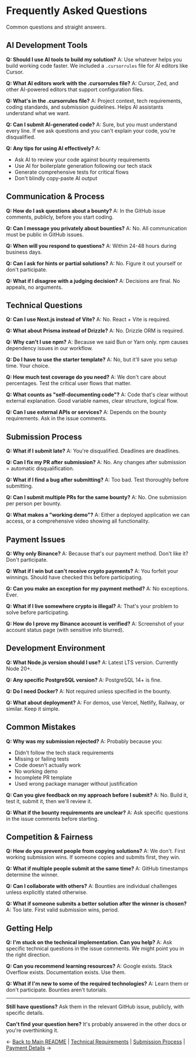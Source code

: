 # Frequently Asked Questions

Common questions and straight answers.

## AI Development Tools

**Q: Should I use AI tools to build my solution?**
A: Use whatever helps you build working code faster. We included a `.cursorrules` file for AI editors like Cursor.

**Q: What AI editors work with the .cursorrules file?**
A: Cursor, Zed, and other AI-powered editors that support configuration files.

**Q: What's in the .cursorrules file?**
A: Project context, tech requirements, coding standards, and submission guidelines. Helps AI assistants understand what we want.

**Q: Can I submit AI-generated code?**
A: Sure, but you must understand every line. If we ask questions and you can't explain your code, you're disqualified.

**Q: Any tips for using AI effectively?**
A: 
- Ask AI to review your code against bounty requirements
- Use AI for boilerplate generation following our tech stack
- Generate comprehensive tests for critical flows
- Don't blindly copy-paste AI output

## Communication & Process

**Q: How do I ask questions about a bounty?**
A: In the GitHub issue comments, publicly, before you start coding.

**Q: Can I message you privately about bounties?**
A: No. All communication must be public in GitHub issues.

**Q: When will you respond to questions?**
A: Within 24-48 hours during business days.

**Q: Can I ask for hints or partial solutions?**
A: No. Figure it out yourself or don't participate.

**Q: What if I disagree with a judging decision?**
A: Decisions are final. No appeals, no arguments.

## Technical Questions

**Q: Can I use Next.js instead of Vite?**
A: No. React + Vite is required.

**Q: What about Prisma instead of Drizzle?**
A: No. Drizzle ORM is required.

**Q: Why can't I use npm?**
A: Because we said Bun or Yarn only. npm causes dependency issues in our workflow.

**Q: Do I have to use the starter template?**
A: No, but it'll save you setup time. Your choice.

**Q: How much test coverage do you need?**
A: We don't care about percentages. Test the critical user flows that matter.

**Q: What counts as "self-documenting code"?**
A: Code that's clear without external explanation. Good variable names, clear structure, logical flow.

**Q: Can I use external APIs or services?**
A: Depends on the bounty requirements. Ask in the issue comments.

## Submission Process

**Q: What if I submit late?**
A: You're disqualified. Deadlines are deadlines.

**Q: Can I fix my PR after submission?**
A: No. Any changes after submission = automatic disqualification.

**Q: What if I find a bug after submitting?**
A: Too bad. Test thoroughly before submitting.

**Q: Can I submit multiple PRs for the same bounty?**
A: No. One submission per person per bounty.

**Q: What makes a "working demo"?**
A: Either a deployed application we can access, or a comprehensive video showing all functionality.

## Payment Issues

**Q: Why only Binance?**
A: Because that's our payment method. Don't like it? Don't participate.

**Q: What if I win but can't receive crypto payments?**
A: You forfeit your winnings. Should have checked this before participating.

**Q: Can you make an exception for my payment method?**
A: No exceptions. Ever.

**Q: What if I live somewhere crypto is illegal?**
A: That's your problem to solve before participating.

**Q: How do I prove my Binance account is verified?**
A: Screenshot of your account status page (with sensitive info blurred).

## Development Environment

**Q: What Node.js version should I use?**
A: Latest LTS version. Currently Node 20+.

**Q: Any specific PostgreSQL version?**
A: PostgreSQL 14+ is fine.

**Q: Do I need Docker?**
A: Not required unless specified in the bounty.

**Q: What about deployment?**
A: For demos, use Vercel, Netlify, Railway, or similar. Keep it simple.

## Common Mistakes

**Q: Why was my submission rejected?**
A: Probably because you:
- Didn't follow the tech stack requirements
- Missing or failing tests
- Code doesn't actually work
- No working demo
- Incomplete PR template
- Used wrong package manager without justification

**Q: Can you give feedback on my approach before I submit?**
A: No. Build it, test it, submit it, then we'll review it.

**Q: What if the bounty requirements are unclear?**
A: Ask specific questions in the issue comments before starting.

## Competition & Fairness

**Q: How do you prevent people from copying solutions?**
A: We don't. First working submission wins. If someone copies and submits first, they win.

**Q: What if multiple people submit at the same time?**
A: GitHub timestamps determine the winner.

**Q: Can I collaborate with others?**
A: Bounties are individual challenges unless explicitly stated otherwise.

**Q: What if someone submits a better solution after the winner is chosen?**
A: Too late. First valid submission wins, period.

## Getting Help

**Q: I'm stuck on the technical implementation. Can you help?**
A: Ask specific technical questions in the issue comments. We might point you in the right direction.

**Q: Can you recommend learning resources?**
A: Google exists. Stack Overflow exists. Documentation exists. Use them.

**Q: What if I'm new to some of the required technologies?**
A: Learn them or don't participate. Bounties aren't tutorials.

---

**Still have questions?** Ask them in the relevant GitHub issue, publicly, with specific details.

**Can't find your question here?** It's probably answered in the other docs or you're overthinking it.

← [Back to Main README](../README.md) | [Technical Requirements](REQUIREMENTS.md) | [Submission Process](SUBMISSION.md) | [Payment Details](PAYMENT.md) →